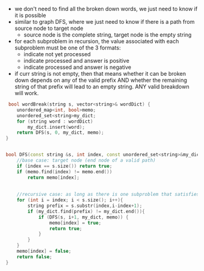 - we don't need to find all the broken down words, we just need to know if it is possible
- similar to graph DFS, where we just need to know if there is a path from source node to target node
    - source node is the complete string, target node is the empty string 
- for each subproblem in recursion, the value associated with each subproblem must be one of the 3 formats:
    - indicate not yet processed
    - indicate processed and answer is positive
    - indicate processed and answer is negative
- if curr string is not empty, then that means whether it can be broken down depends on any of the valid prefix AND whether the remaining string of that prefix will lead to an empty string. ANY valid breakdown will work.


```cpp
 bool wordBreak(string s, vector<string>& wordDict) {
    unordered_map<int, bool>memo;
    unordered_set<string>my_dict;
    for (string word : wordDict)
        my_dict.insert(word);
    return DFS(s, 0, my_dict, memo);
}


bool DFS(const string &s, int index, const unordered_set<string>&my_dict, unordered_map<int,bool>&memo){
    //base case: target node (end node of a valid path)
    if (index == s.size()) return true;
    if (memo.find(index) != memo.end()) 
        return memo[index];
    
    
    //recursive case: as long as there is one subproblem that satisfies the condition, then curr problem can return true
    for (int i = index; i < s.size(); i++){ 
        string prefix = s.substr(index,i-index+1); 
        if (my_dict.find(prefix) != my_dict.end()){ 
            if (DFS(s, i+1, my_dict, memo)) { 
                memo[index] = true;
                return true;
            }
        }
    }
    memo[index] = false;
    return false;
}
```
